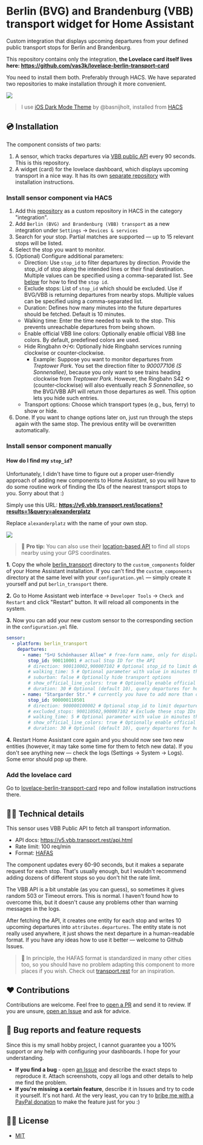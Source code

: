 # Berlin (BVG) and Brandenburg (VBB) transport widget for Home Assistant

Custom integration that displays upcoming departures from your defined public transport stops for Berlin and Brandenburg.

This repository contains only the integration, **the Lovelace card itself lives here: https://github.com/vas3k/lovelace-berlin-transport-card**

You need to install them both. Preferably through HACS. We have separated two repositories to make installation through it more convenient.

![](./docs/screenshots/timetable-card.jpg)

> I use [iOS Dark Mode Theme](https://github.com/basnijholt/lovelace-ios-dark-mode-theme) by @basnijholt, installed from [HACS](https://hacs.xyz/)

## 💿 Installation

The component consists of two parts:

1. A sensor, which tracks departures via [VBB public API](https://v6.vbb.transport.rest/api.html#get-stopsiddepartures) every 90 seconds. This is this repository.
2. A widget (card) for the lovelace dashboard, which displays upcoming transport in a nice way. It has its own [separate repository](https://github.com/vas3k/lovelace-berlin-transport-card) with installation instructions.

### Install sensor component via HACS

1. Add this [repository](https://github.com/vas3k/home-assistant-berlin-transport) as a custom repository in HACS in the category "integration".
1. Add `Berlin (BVG) and Brandenburg (VBB) transport` as a new integration under `Settings` -> `Devices & services`  
1. Search for your stop. Partial matches are supported — up to 15 relevant stops will be listed.
1. Select the stop you want to monitor.
1. (Optional) Configure additional parameters:
    - Direction: Use `stop_id` to filter departures by direction. Provide the stop_id of stop along the intended lines or their final destination. Multiple values can be specified using a comma-separated list. See [below](#how-do-i-find-my-stop_id) for how to find the `stop id`.
    - Exclude stops: List of `stop_id` which should be excluded. Use if BVG/VBB is returning departures from nearby stops. Multiple values can be specified using a comma-separated list.
    - Duration: Defines how many minutes into the future departures should be fetched. Default is 10 minutes.
    - Walking time: Enter the time needed to walk to the stop. This prevents unreachable departures from being shown.
    - Enable official VBB line colors: Optionally enable official VBB line colors. By default, predefined colors are used.
    - Hide Ringbahn ⟳/⟲: Optionally hide Ringbahn services running clockwise or counter‑clockwise.  
        - Example: Suppose you want to monitor departures from *Treptower Park*. You set the direction filter to *900077106 (S Sonnenallee)*, because you only want to see trains heading clockwise from *Treptower Park*. However, the Ringbahn S42 ⟲ (counter‑clockwise) will also eventually reach *S Sonnenallee*, so the BVG/VBB API will return those departures as well. This option lets you hide such entries.
    - Transport options: Choose which transport types (e.g., bus, ferry) to show or hide.
1. Done. If you want to change options later on, just run through the steps again with the same stop. The previous entity will be overwritten automatically.

### Install sensor component manually

#### How do I find my `stop_id`?

Unfortunately, I didn't have time to figure out a proper user-friendly approach of adding new components to Home Assistant, so you will have to do some routine work of finding the IDs of the nearest transport stops to you. Sorry about that :)

Simply use this URL: **https://v6.vbb.transport.rest/locations?results=1&query=alexanderplatz**

Replace `alexanderplatz` with the name of your own stop.

![](./docs/screenshots/stop-id-api.jpg)

> 🧐 **Pro tip:**
> You can also use their [location-based API](https://v6.vbb.transport.rest/api.html#get-stopsnearby) to find all stops nearby using your GPS coordinates.

**1.** Copy the whole [berlin_transport](./custom_components/) directory to the `custom_components` folder of your Home Assistant installation. If you can't find the `custom_components` directory at the same level with your `configuration.yml` — simply create it yourself and put `berlin_transport` there.

**2.** Go to Home Assistant web interface -> `Developer Tools` -> `Check and Restart` and click "Restart" button. It will reload all components in the system.

**3.** Now you can add your new custom sensor to the corresponding section in the `configuration.yml` file.

```yaml
sensor:
  - platform: berlin_transport
    departures:
      - name: "S+U Schönhauser Allee" # free-form name, only for display purposes
        stop_id: 900110001 # actual Stop ID for the API
        # direction: 900110002,900007102 # Optional stop_id to limit departures for a specific direction (same URL as to find the stop_id), multiple Values can be specified using a comma separated list
        # walking_time: 5 # Optional parameter with value in minutes that hides transport closer than N minutes
        # suburban: false # Optionally hide transport options
        # show_official_line_colors: true # Optionally enable official VBB line colors. By default predefined colors will be used.
        # duration: 30 # Optional (default 10), query departures for how many minutes from now?
      - name: "Stargarder Str." # currently you have to add more than one stop to track
        stop_id: 900000110501
        # direction: 900000100002 # Optional stop_id to limit departures for a specific direction (same URL as to find the stop_id), multiple Values can be specified using a comma separated list
        # excluded_stops: 900110502,900007102 # Exclude these stop IDs from the departures, duplicate departures may be shown for nearby stations
        # walking_time: 5 # Optional parameter with value in minutes that hide transport closer than N minutes
        # show_official_line_colors: true # Optionally enable official VBB line colors. By default predefined colors will be used.
        # duration: 30 # Optional (default 10), query departures for how many minutes from now?
```

**4.** Restart Home Assistant core again and you should now see two new entities (however, it may take some time for them to fetch new data). If you don't see anything new — check the logs (Settings -> System -> Logs). Some error should pop up there.

### Add the lovelace card

Go to [lovelace-berlin-transport-card](https://github.com/vas3k/lovelace-berlin-transport-card) repo and follow installation instructions there.

## 👩‍💻 Technical details

This sensor uses VBB Public API to fetch all transport information.

- API docs: https://v5.vbb.transport.rest/api.html
- Rate limit: 100 req/min
- Format: [HAFAS](https://github.com/public-transport/hafas-client)

The component updates every 60-90 seconds, but it makes a separate request for each stop. That's usually enough, but I wouldn't recommend adding dozens of different stops so you don't hit the rate limit.

The VBB API is a bit unstable (as you can guess), so sometimes it gives random 503 or Timeout errors. This is normal. I haven't found how to overcome this, but it doesn't cause any problems other than warning messages in the logs.

After fetching the API, it creates one entity for each stop and writes 10 upcoming departures into `attributes.departures`. The entity state is not really used anywhere, it just shows the next departure in a human-readable format. If you have any ideas how to use it better — welcome to Github Issues.

> 🤔
> In principle, the HAFAS format is standardized in many other cities too, so you should have no problem adapting this component to more places if you wish. Check out [transport.rest](https://transport.rest/) for an inspiration.

## ❤️ Contributions

Contributions are welcome. Feel free to [open a PR](https://github.com/vas3k/home-assistant-berlin-transport/pulls) and send it to review. If you are unsure, [open an Issue](https://github.com/vas3k/home-assistant-berlin-transport/issues) and ask for advice.

## 🐛 Bug reports and feature requests

Since this is my small hobby project, I cannot guarantee you a 100% support or any help with configuring your dashboards. I hope for your understanding.

- **If you find a bug** - open [an Issue](https://github.com/vas3k/home-assistant-berlin-transport/issues) and describe the exact steps to reproduce it. Attach screenshots, copy all logs and other details to help me find the problem.
- **If you're missing a certain feature**, describe it in Issues and try to code it yourself. It's not hard. At the very least, you can try to [bribe me with a PayPal donation](https://www.paypal.com/paypalme/vas3kcom) to make the feature just for you :)

## 👮‍♀️ License

- [MIT](./LICENSE.md)
